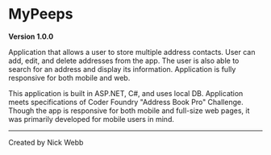 # MyPeeps

**Version 1.0.0**


 Application that allows a user to store multiple address contacts. User can add, edit, and
 delete addresses from the app. The user is also able to search for an address and
 display its information. Application is fully responsive for both mobile and web.
 
 This application is built in ASP.NET, C#, and uses local DB. Application meets specifications of 
 Coder Foundry "Address Book Pro" Challenge. Though the app is responsive for both mobile and full-size web 
 pages, it was primarily developed for mobile users in mind. 

---
 Created by Nick Webb
